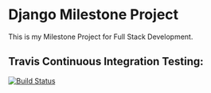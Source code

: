 # Django Milestone Project

This is my Milestone Project for Full Stack Development.

## Travis Continuous Integration Testing:

[![Build Status](https://travis-ci.org/jepainter/MilestoneProject4.svg?branch=master)](https://travis-ci.org/jepainter/MilestoneProject4)